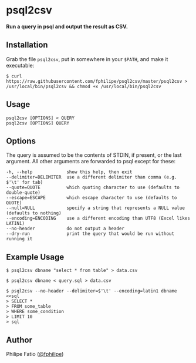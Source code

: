 # psql2csv

**Run a query in psql and output the result as CSV.**

## Installation

Grab the file `psql2csv`, put in somewhere in your `$PATH`, and make it
executable:

    $ curl https://raw.githubusercontent.com/fphilipe/psql2csv/master/psql2csv > /usr/local/bin/psql2csv && chmod +x /usr/local/bin/psql2csv

## Usage

    psql2csv [OPTIONS] < QUERY
    psql2csv [OPTIONS] QUERY

## Options

The query is assumed to be the contents of STDIN, if present, or the last
argument. All other arguments are forwarded to psql except for these:

    -h, --help             show this help, then exit
    --delimiter=DELIMITER  use a different delimiter than comma (e.g. $'\t' for tab)
    --quote=QUOTE          which quoting character to use (defaults to double-quote)
    --escape=ESCAPE        which escape character to use (defaults to QUOTE)
    --null=NULL            specify a string that represents a NULL value (defaults to nothing)
    --encoding=ENCODING    use a different encoding than UTF8 (Excel likes LATIN1)
    --no-header            do not output a header
    --dry-run              print the query that would be run without running it

## Example Usage

    $ psql2csv dbname "select * from table" > data.csv

    $ psql2csv dbname < query.sql > data.csv

    $ psql2csv --no-header --delimiter=$'\t' --encoding=latin1 dbname <<sql
    > SELECT *
    > FROM some_table
    > WHERE some_condition
    > LIMIT 10
    > sql

## Author

Philipe Fatio ([@fphilipe](https://github.com/fphilipe))
